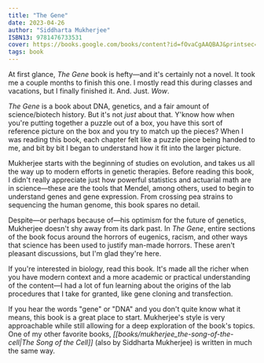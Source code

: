 ```yaml
---
title: "The Gene"
date: 2023-04-26
author: "Siddharta Mukherjee"
ISBN13: 9781476733531
cover: https://books.google.com/books/content?id=fOvaCgAAQBAJ&printsec=frontcover&img=1&zoom=1&edge=curl&source=gbs_api
tags: book
---
```

At first glance, *The Gene* book is hefty—and it's certainly not a novel.
It took me a couple months to finish this one.
I mostly read this during classes and vacations, but I finally finished it.
And.
Just.
*Wow*.

*The Gene* is a book about DNA, genetics, and a fair amount of science/biotech history.
But it's not *just* about that.
Y'know how when you're putting together a puzzle out of a box, you have this sort of reference picture on the box and you try to match up the pieces? When I was reading this book, each chapter felt like a puzzle piece being handed to me, and bit by bit I began to understand how it fit into the larger picture.

Mukherjee starts with the beginning of studies on evolution, and takes us all the way up to modern efforts in genetic therapies.
Before reading this book, I didn't really appreciate just how powerful statistics and actuarial math are in science—these are the tools that Mendel, among others, used to begin to understand genes and gene expression.
From crossing pea strains to sequencing the human genome, this book spares no detail.

Despite—or perhaps because of—his optimism for the future of genetics, Mukherjee doesn't shy away from its dark past.
In *The Gene*, entire sections of the book focus around the horrors of eugenics, racism, and other ways that science has been used to justify man-made horrors.
These aren't pleasant discussions, but I'm glad they're here.

If you're interested in biology, read this book.
It's made all the richer when you have modern context and a more academic or practical understanding of the content—I had a lot of fun learning about the origins of the lab procedures that I take for granted, like gene cloning and transfection.

If you hear the words "gene" or "DNA" and you don't quite know what it means, this book is a great place to start.
Mukherjee's style is very approachable while still allowing for a deep exploration of the book's topics.
One of my other favorite books, *[[books/mukherjee_the-song-of-the-cell|The Song of the Cell]]* (also by Siddharta Mukherjee) is written in much the same way.